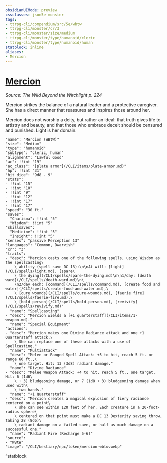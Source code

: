 ```yaml
---
obsidianUIMode: preview
cssclasses: json5e-monster
tags:
- ttrpg-cli/compendium/src/5e/wbtw
- ttrpg-cli/monster/cr/3
- ttrpg-cli/monster/size/medium
- ttrpg-cli/monster/type/humanoid/cleric
- ttrpg-cli/monster/type/humanoid/human
statblock: inline
aliases:
- Mercion
---
```

# [Mercion](CLI/bestiary/npc/mercion-wbtw.md)
*Source: The Wild Beyond the Witchlight p. 224*  

Mercion strikes the balance of a natural leader and a protective caregiver. She has a direct manner that reassures and inspires those around her.

Mercion does not worship a deity, but rather an ideal: that truth gives life to artistry and beauty, and that those who embrace deceit should be censured and punished. Light is her domain.

```statblock
"name": "Mercion (WBtW)"
"size": "Medium"
"type": "humanoid"
"subtype": "cleric, human"
"alignment": "Lawful Good"
"ac": !!int "19"
"ac_class": "[plate armor](/CLI/items/plate-armor.md)"
"hp": !!int "31"
"hit_dice": "9d8 - 9"
"stats":
- !!int "15"
- !!int "10"
- !!int "9"
- !!int "12"
- !!int "17"
- !!int "17"
"speed": "30 ft."
"saves":
  "Charisma": !!int "5"
  "Wisdom": !!int "5"
"skillsaves":
  "Medicine": !!int "5"
  "Insight": !!int "5"
"senses": "passive Perception 13"
"languages": "Common, Dwarvish"
"cr": "3"
"traits":
- "desc": "Mercion casts one of the following spells, using Wisdom as the spellcasting\
    \ ability (spell save DC 13):\n\nAt will: [light](/CLI/spells/light.md), [spare\
    \ the dying](/CLI/spells/spare-the-dying.md)\n\n1/day: [death ward](/CLI/spells/death-ward.md)\n\
    \n2/day each: [command](/CLI/spells/command.md), [create food and water](/CLI/spells/create-food-and-water.md),\
    \ [cure wounds](/CLI/spells/cure-wounds.md), [faerie fire](/CLI/spells/faerie-fire.md),\
    \ [hold person](/CLI/spells/hold-person.md), [revivify](/CLI/spells/revivify.md)"
  "name": "Spellcasting"
- "desc": "Mercion wields a [+1 quarterstaff](/CLI/items/1-weapon.md)."
  "name": "Special Equipment"
"actions":
- "desc": "Mercion makes one Divine Radiance attack and one +1 Quarterstaff attack.\
    \ She can replace one of these attacks with a use of Spellcasting."
  "name": "Multiattack"
- "desc": "Melee or Ranged Spell Attack: +5 to hit, reach 5 ft. or range 60 ft.,\
    \ one target. Hit: 13 (3d8) radiant damage."
  "name": "Divine Radiance"
- "desc": "Melee Weapon Attack: +4 to hit, reach 5 ft., one target. Hit: 6 (1d6\
    \ + 3) bludgeoning damage, or 7 (1d8 + 3) bludgeoning damage when used with\
    \ two hands."
  "name": "+1 Quarterstaff"
- "desc": "Mercion creates a magical explosion of fiery radiance centered on a point\
    \ she can see within 120 feet of her. Each creature in a 20-foot-radius sphere\
    \ centered on that point must make a DC 13 Dexterity saving throw, taking 28 (8d6)\
    \ radiant damage on a failed save, or half as much damage on a successful one."
  "name": "Radiant Fire (Recharge 5-6)"
"source":
- "WBtW"
"image": "/CLI/bestiary/npc/token/mercion-wbtw.webp"
```
^statblock